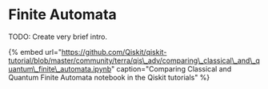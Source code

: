 # Finite Automata

TODO: Create very brief intro.

{% embed url="https://github.com/Qiskit/qiskit-tutorial/blob/master/community/terra/qis\_adv/comparing\_classical\_and\_quantum\_finite\_automata.ipynb" caption="Comparing Classical and Quantum Finite Automata notebook in the Qiskit tutorials" %}


